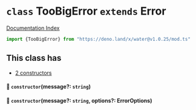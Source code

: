 # `class` TooBigError `extends` Error

[Documentation Index](../README.md)

```ts
import {TooBigError} from "https://deno.land/x/water@v1.0.25/mod.ts"
```

## This class has

- [2 constructors](#-constructormessage-string)


#### 🔧 `constructor`(message?: `string`)



#### 🔧 `constructor`(message?: `string`, options?: ErrorOptions)



